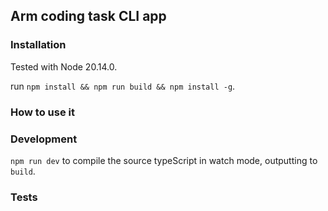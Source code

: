 ## Arm coding task CLI app

### Installation

Tested with Node 20.14.0.

run `npm install && npm run build && npm install -g`.

### How to use it

### Development

`npm run dev` to compile the source typeScript in watch mode, outputting to `build`.

### Tests
